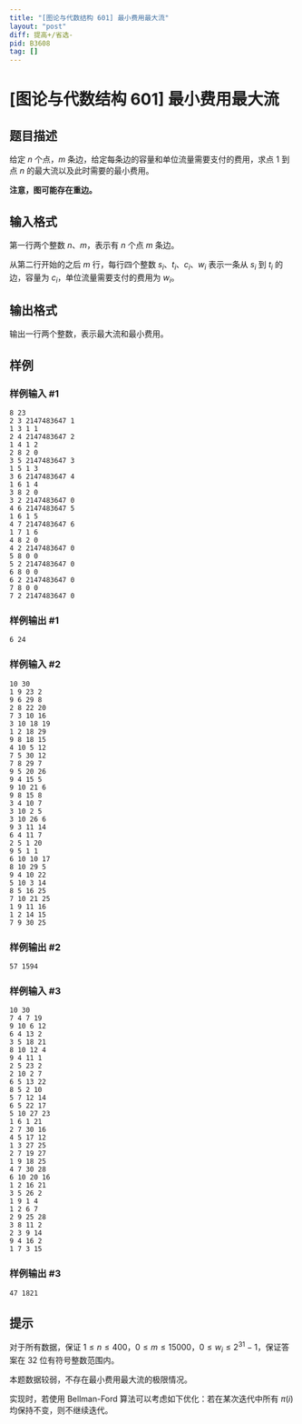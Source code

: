 ```yaml
---
title: "[图论与代数结构 601] 最小费用最大流"
layout: "post"
diff: 提高+/省选-
pid: B3608
tag: []
---
```

# [图论与代数结构 601] 最小费用最大流
## 题目描述

给定 $n$ 个点，$m$  条边，给定每条边的容量和单位流量需要支付的费用，求点 $1$ 到点 $n$ 的最大流以及此时需要的最小费用。

**注意，图可能存在重边。**

## 输入格式

第一行两个整数 $n$、$m$，表示有 $n$ 个点 $m$ 条边。

从第二行开始的之后 $m$ 行，每行四个整数 $s_i$、$t_i$、$c_i$、$w_i$ 表示一条从 $s_i$ 到 $t_i$ 的边，容量为 $c_i$，单位流量需要支付的费用为 $w_i$。

## 输出格式

输出一行两个整数，表示最大流和最小费用。
## 样例

### 样例输入 #1
```
8 23
2 3 2147483647 1
1 3 1 1
2 4 2147483647 2
1 4 1 2
2 8 2 0
3 5 2147483647 3
1 5 1 3
3 6 2147483647 4
1 6 1 4
3 8 2 0
3 2 2147483647 0
4 6 2147483647 5
1 6 1 5
4 7 2147483647 6
1 7 1 6
4 8 2 0
4 2 2147483647 0
5 8 0 0
5 2 2147483647 0
6 8 0 0
6 2 2147483647 0
7 8 0 0
7 2 2147483647 0

```
### 样例输出 #1
```
6 24
```
### 样例输入 #2
```
10 30
1 9 23 2
9 6 29 8
2 8 22 20
7 3 10 16
3 10 18 19
1 2 18 29
9 8 18 15
4 10 5 12
7 5 30 12
7 8 29 7
9 5 20 26
9 4 15 5
9 10 21 6
9 8 15 8
3 4 10 7
3 10 2 5
3 10 26 6
9 3 11 14
6 4 11 7
2 5 1 20
9 5 1 1
6 10 10 17
8 10 29 5
9 4 10 22
5 10 3 14
8 5 16 25
7 10 21 25
1 9 11 16
1 2 14 15
7 9 30 25

```
### 样例输出 #2
```
57 1594
```
### 样例输入 #3
```
10 30
7 4 7 19
9 10 6 12
6 4 13 2
3 5 18 21
8 10 12 4
9 4 11 1
2 5 23 2
2 10 2 7
6 5 13 22
8 5 2 10
5 7 12 14
6 5 22 17
5 10 27 23
1 6 1 21
2 7 30 16
4 5 17 12
1 3 27 25
2 7 19 27
1 9 18 25
4 7 30 28
6 10 20 16
1 2 16 21
3 5 26 2
1 9 1 4
1 2 6 7
2 9 25 28
3 8 11 2
2 3 9 14
9 4 16 2
1 7 3 15

```
### 样例输出 #3
```
47 1821
```
## 提示

对于所有数据，保证 $1 \le n \le 400$，$0 \le m \le 15000$，$0 \le w_i \le 2 ^ {31} - 1$，保证答案在 32 位有符号整数范围内。

本题数据较弱，不存在最小费用最大流的极限情况。

实现时，若使用 Bellman-Ford 算法可以考虑如下优化：若在某次迭代中所有 $\pi(i)$ 均保持不变，则不继续迭代。

